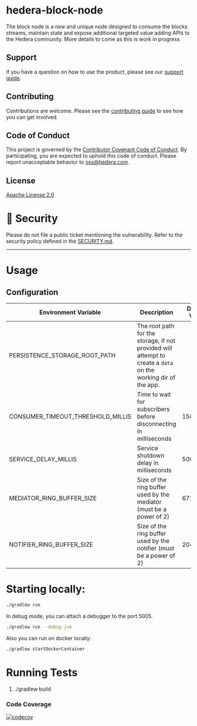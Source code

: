 # hedera-block-node
The block node is a new and unique node designed to consume the blocks streams, maintain state and expose additional targeted value adding APIs to the Hedera community.
More details to come as this is work in progress

## Support

If you have a question on how to use the product, please see our
[support guide](https://github.com/hashgraph/.github/blob/main/SUPPORT.md).

## Contributing

Contributions are welcome. Please see the
[contributing guide](https://github.com/hashgraph/.github/blob/main/CONTRIBUTING.md)
to see how you can get involved.

## Code of Conduct

This project is governed by the
[Contributor Covenant Code of Conduct](https://github.com/hashgraph/.github/blob/main/CODE_OF_CONDUCT.md). By
participating, you are expected to uphold this code of conduct. Please report unacceptable behavior
to [oss@hedera.com](mailto:oss@hedera.com).

## License

[Apache License 2.0](LICENSE)

# 🔐 Security

Please do not file a public ticket mentioning the vulnerability. Refer to the security policy defined in the [SECURITY.md](https://github.com/hashgraph/hedera-sourcify/blob/main/SECURITY.md).

---

# Usage

## Configuration

| Environment Variable              | Description                                                                                                   | Default Value |
|-----------------------------------|---------------------------------------------------------------------------------------------------------------|---------------|
| PERSISTENCE_STORAGE_ROOT_PATH     | The root path for the storage, if not provided will attempt to create a `data` on the working dir of the app. |               |
| CONSUMER_TIMEOUT_THRESHOLD_MILLIS | Time to wait for subscribers before disconnecting in milliseconds                                             | 1500          |
| SERVICE_DELAY_MILLIS              | Service shutdown delay in milliseconds                                                                        | 500           |
| MEDIATOR_RING_BUFFER_SIZE         | Size of the ring buffer used by the mediator (must be a power of 2)                                           | 67108864      |
| NOTIFIER_RING_BUFFER_SIZE         | Size of the ring buffer used by the notifier (must be a power of 2)                                           | 2048          |

# Starting locally:
```bash
./gradlew run
```

In debug mode, you can attach a debugger to the port 5005.
```bash
./gradlew run --debug-jvm
```

Also you can run on docker locally:
```bash
./gradlew startDockerContainer
```

# Running Tests
1) ./gradlew build


### Code Coverage
[![codecov](https://codecov.io/github/hashgraph/hedera-block-node/graph/badge.svg?token=OF6T6E8V7U)](https://codecov.io/github/hashgraph/hedera-block-node)
